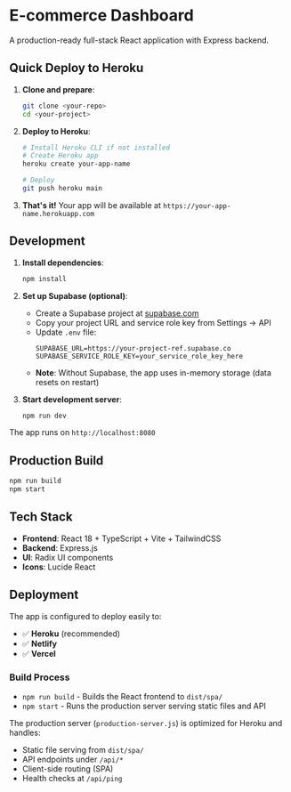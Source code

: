 # E-commerce Dashboard

A production-ready full-stack React application with Express backend.

## Quick Deploy to Heroku

1. **Clone and prepare**:

   ```bash
   git clone <your-repo>
   cd <your-project>
   ```

2. **Deploy to Heroku**:

   ```bash
   # Install Heroku CLI if not installed
   # Create Heroku app
   heroku create your-app-name

   # Deploy
   git push heroku main
   ```

3. **That's it!** Your app will be available at `https://your-app-name.herokuapp.com`

## Development

1. **Install dependencies**:
   ```bash
   npm install
   ```

2. **Set up Supabase (optional)**:
   - Create a Supabase project at [supabase.com](https://supabase.com)
   - Copy your project URL and service role key from Settings → API
   - Update `.env` file:
     ```env
     SUPABASE_URL=https://your-project-ref.supabase.co
     SUPABASE_SERVICE_ROLE_KEY=your_service_role_key_here
     ```
   - **Note**: Without Supabase, the app uses in-memory storage (data resets on restart)

3. **Start development server**:
   ```bash
   npm run dev
   ```

The app runs on `http://localhost:8080`

## Production Build

```bash
npm run build
npm start
```

## Tech Stack

- **Frontend**: React 18 + TypeScript + Vite + TailwindCSS
- **Backend**: Express.js
- **UI**: Radix UI components
- **Icons**: Lucide React

## Deployment

The app is configured to deploy easily to:

- ✅ **Heroku** (recommended)
- ✅ **Netlify**
- ✅ **Vercel**

### Build Process

- `npm run build` - Builds the React frontend to `dist/spa/`
- `npm start` - Runs the production server serving static files and API

The production server (`production-server.js`) is optimized for Heroku and handles:

- Static file serving from `dist/spa/`
- API endpoints under `/api/*`
- Client-side routing (SPA)
- Health checks at `/api/ping`
